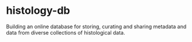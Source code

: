 # histology-db
Building an online database for storing, curating and sharing metadata and data from diverse collections of histological data.
